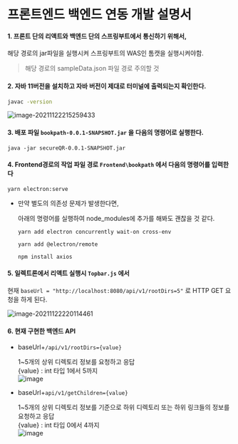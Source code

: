 
# 프론트엔드 백엔드 연동 개발 설명서


#### 1. 프론트 단의 리액트와 백엔드 단의 스프링부트에서 통신하기 위해서,

   해당 경로의 jar파일을 실행시켜 스프링부트의 WAS인 톰캣을 실행시켜야함.

> 해당 경로의 sampleData.json 파일 경로 주의할 것 


#### 2. 자바 11버전을 설치하고 자바 버전이 제대로 터미널에 출력되는지 확인한다.

``` sh
javac -version
```
![image-20211122215259433](https://user-images.githubusercontent.com/54317409/142867049-e51b1402-390d-4795-ae6b-688cdd302d76.png)



#### 3. 배포 파일 `bookpath-0.0.1-SNAPSHOT.jar` 을 다음의 명령어로 실행한다.

```shell
java -jar secureQR-0.0.1-SNAPSHOT.jar
```



#### 4. Frontend경로의 작업 파일 경로 `Frontend\bookpath` 에서 다음의 명령어를 입력한다

```
yarn electron:serve
```



- 만약 별도의 의존성 문제가 발생한다면,

  아래의 명령어를 실행하여 node_modules에 추가를 해봐도 괜찮을 것 같다.

  ```
  yarn add electron concurrently wait-on cross-env
  
  yarn add @electron/remote
  
  npm install axios
  ```

  

#### 5. 일렉트론에서 리액트 실행시 `Topbar.js` 에서 

   현재 `baseUrl = "http://localhost:8080/api/v1/rootDirs=5"` 로 HTTP GET 요청을 하게 된다.

![image-20211122220114461](https://user-images.githubusercontent.com/54317409/142867098-b67e4db8-6177-4b87-a3b6-651317b1423f.png)




#### 6. 현재 구현한 백엔드 API

- baseUrl+`/api/v1/rootDirs={value}`

  1~5개의 상위 디렉토리 정보를 요청하고 응답<br/>
  {value} : int 타입 1에서 5까지 <br/> 
  ![image](https://user-images.githubusercontent.com/54317409/142867947-f1029510-d871-47bc-958f-5244c3d8fd96.png)


- baseUrl+`api/v1/getChildren={value}` 
  
  1~5개의 상위 디렉토리 정보를 기준으로 하위 디렉토리 또는 하위 링크들의 정보를 요청하고 응답<br/>
  {value} : int 타입 0에서 4까지 <br/>
  ![image](https://user-images.githubusercontent.com/54317409/142868124-b9cfc175-673b-4aec-8d09-9b9d827595a0.png)

